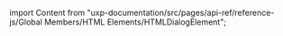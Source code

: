 
import Content from "uxp-documentation/src/pages/api-ref/reference-js/Global Members/HTML Elements/HTMLDialogElement";

<Content query="product=photoshop"/>
